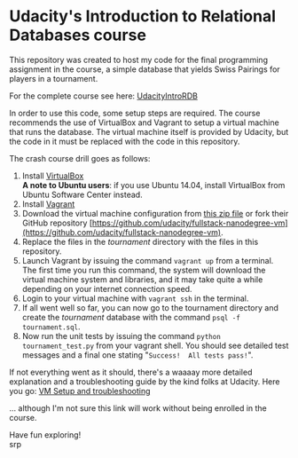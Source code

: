 # Udacity's Introduction to Relational Databases course

This repository was created to host my code for the final programming
assignment in the course, a simple database that yields Swiss Pairings
for players in a tournament.

For the complete course see here:
[UdacityIntroRDB](https://www.udacity.com/course/intro-to-relational-databases--ud197/ "Intro to Relational Databases - Udacity")

In order to use this code, some setup steps are required. The course
recommends the use of VirtualBox and Vagrant to setup a virtual machine
that runs the database. The virtual machine itself is provided by
Udacity, but the code in it must be replaced with the code in this
repository.

The crash course drill goes as follows:

1. Install [VirtualBox](https://www.virtualbox.org/wiki/Downloads "VirtualBox downloads")  
   **A note to Ubuntu users**: if you use Ubuntu 14.04, install VirtualBox
from Ubuntu Software Center instead.
2. Install [Vagrant](https://www.vagrantup.com/downloads.html "Vagrant downloads")
3. Download the virtual machine configuration from [this zip file](https://d17h27t6h515a5.cloudfront.net/topher/2017/June/5948287e_fsnd-virtual-machine/fsnd-virtual-machine.zip "Udacity VM configuration") or
fork their GitHub repository [https://github.com/udacity/fullstack-nanodegree-vm](https://github.com/udacity/fullstack-nanodegree-vm).
4. Replace the files in the *tournament* directory with the files in
this repository.
5. Launch Vagrant by issuing the command `vagrant up` from a terminal.
The first time you run this command, the system will download the
virtual machine system and libraries, and it may take quite a while
depending on your internet connection speed.
6. Login to your virtual machine with `vagrant ssh` in the terminal.
7. If all went well so far, you can now go to the tournament directory
and create the *tournament* database with the command 
`psql -f tournament.sql`.
8. Now run the unit tests by issuing the command `python tournament_test.py` 
from your vagrant shell. You should see detailed test messages and a 
final one stating "`Success!  All tests pass!`".

If not everything went as it should, there's a waaaay more detailed
explanation and a troubleshooting guide by the kind folks at Udacity.
Here you go: [VM Setup and troubleshooting](https://classroom.udacity.com/courses/ud197/lessons/3423258756/concepts/14c72fe3-e3fe-4959-9c4b-467cf5b7c3a0)

... although I'm not sure this link will work without being enrolled
in the course.

Have fun exploring!  
srp
